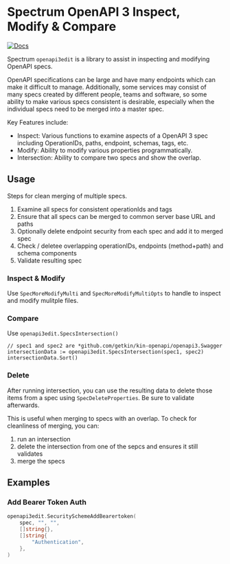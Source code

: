 # Spectrum OpenAPI 3 Inspect, Modify & Compare

[![Docs][docs-godoc-svg]][docs-godoc-link]

Spectrum `openapi3edit` is a library to assist in inspecting and modifying OpenAPI specs.

OpenAPI specifications can be large and have many endpoints which can make it difficult to manage. Additionally, some services may consist of many specs created by different people, teams and software, so some ability to make various specs consistent is desirable, especially when the individual specs need to be merged into a master spec.

Key Features include:

* Inspect: Various functions to examine aspects of a OpenAPI 3 spec including OperationIDs, paths, endpoint, schemas, tags, etc.
* Modify: Ability to modify various properties programmatically.
* Intersection: Ability to compare two specs and show the overlap.

## Usage

Steps for clean merging of multiple specs.

1. Examine all specs for consistent operationIds and tags
1. Ensure that all specs can be merged to common server base URL and paths
1. Optionally delete endpoint security from each spec and add it to merged spec
1. Check / deletee overlapping operationIDs, endpoints (method+path) and schema components
1. Validate resulting spec

### Inspect & Modify

Use `SpecMoreModifyMulti` and `SpecMoreModifyMultiOpts` to handle 
to inspect and modify mulitple files. 

### Compare

Use `openapi3edit.SpecsIntersection()`

```
// spec1 and spec2 are *github.com/getkin/kin-openapi/openapi3.Swagger
intersectionData := openapi3edit.SpecsIntersection(spec1, spec2)
intersectionData.Sort()
```

### Delete

After running intersection, you can use the resulting data to delete those items from a spec using `SpecDeleteProperties`. Be sure to validate afterwards.

This is useful when merging to specs with an overlap. To check for cleanliness of merging, you can:

1. run an intersection
1. delete the intersection from one of the sepcs and ensures it still validates
1. merge the specs


## Examples

### Add Bearer Token Auth

```go
openapi3edit.SecuritySchemeAddBearertoken(
    spec, "", "",
    []string{},
    []string{
        "Authentication",
    },
)
```

 [docs-godoc-svg]: https://pkg.go.dev/badge/github.com/grokify/spectrum
 [docs-godoc-link]: https://pkg.go.dev/github.com/grokify/spectrum/openapi3edit